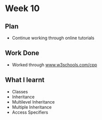 # Week 10
## Plan
- Continue working through online tutorials
## Work Done
- Worked through www.w3schools.com/cpp
## What I learnt
- Classes
- Inheritance
- Multilevel Inheritance
- Multiple Inheritance
- Access Specifiers